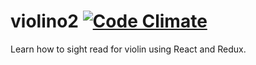 # violino2  [![Code Climate](https://codeclimate.com/github/wwqrd/violino2/badges/gpa.svg)](https://codeclimate.com/github/wwqrd/violino2)

Learn how to sight read for violin using React and Redux.

